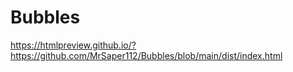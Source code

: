 # Bubbles

https://htmlpreview.github.io/?https://github.com/MrSaper112/Bubbles/blob/main/dist/index.html
